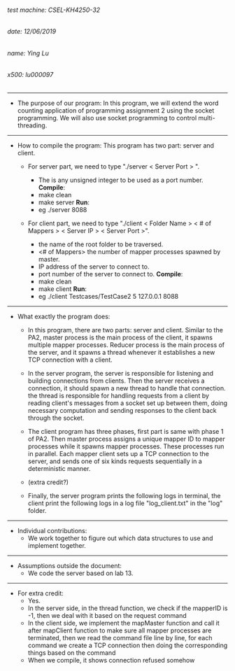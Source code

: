 
###### test machine: CSEL-KH4250-32
###### date: 12/06/2019
###### name: Ying Lu
###### x500: lu000097
***
* The purpose of our program:
  In this program, we will extend the word counting application of programming assignment 2 using the socket programming. We will also use socket programming to control multi-threading.

***

* How to compile the program:
  This program has two part: server and client.

  * For server part, we need to type "./server < Server Port > ".
      - The <server port> is any unsigned integer to be used as a port number.
      **Compile**:
      - make clean
      - make server
      **Run**:
      - eg ./server 8088

  * For client part, we need to type "./client < Folder Name > < # of Mappers > < Server IP > < Server Port >".
      - <Folder Name> the name of the root folder to be traversed.
      - <# of Mappers> the number of mapper processes spawned by master.
      - <Server IP> IP address of the server to connect to.
      - <Server Port> port number of the server to connect to.
      **Compile**:
      - make clean
      - make client
      **Run**:
      - eg ./client Testcases/TestCase2 5 127.0.0.1 8088

***


* What exactly the program does:
  * In this program, there are two parts: server and client. Similar to the PA2,
    master process is the main process of the client, it spawns multiple mapper
    processes. Reducer process is the main process of the server, and it spawns
    a thread whenever it establishes a new TCP connection with a client.

  * In the server program, the server is responsible for listening and building
    connections from clients. Then the server receives a connection, it should
    spawn a new thread to handle that connection. the thread is responsible for
    handling requests from a client by reading client's messages from a socket
    set up between them, doing necessary computation and sending responses to
    the client back through the socket.

  * The client program has three phases, first part is same with phase 1 of PA2.
    Then master process assigns a unique mapper ID to mapper processes while it
    spawns mapper processes. These processes run in parallel. Each mapper client
    sets up a TCP connection to the server, and sends one of six kinds requests
    sequentially in a deterministic manner.

  * (extra credit?)

  * Finally, the server program prints the following logs in terminal, the client
    print the following logs in a log file "log_client.txt" in the "log" folder.






***

* Individual contributions:
  * We work together to figure out which data structures to use and implement together.


***


* Assumptions outside the document:
  * We code the server based on lab 13.
  

***

* For extra credit:
  * Yes.
  * In the server side, in the thread function, we check if the mapperID is -1, then we deal with it based on the request command
  * In the client side, we implement the mapMaster function and call it after mapClient function to make sure all mapper processes are terminated, then we read the command file line by line, for each command we create a TCP connection then doing the corresponding things based on the command
  * When we compile, it shows connection refused somehow

